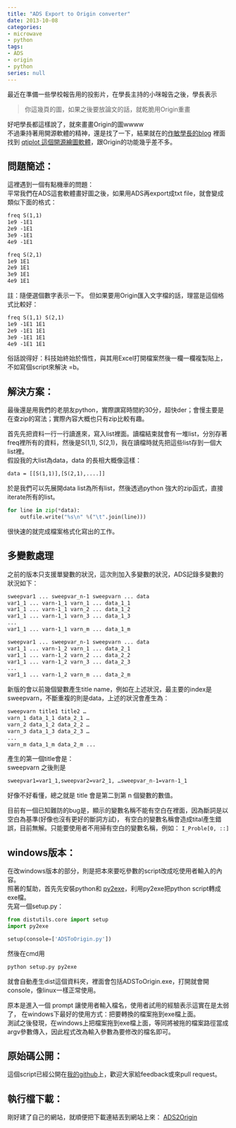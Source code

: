 ```yaml
---
title: "ADS Export to Origin converter"
date: 2013-10-08
categories:
- microwave
- python
tags:
- ADS
- origin
- python
series: null
---
```


最近在準備一些學校報告用的投影片，在學長主持的小咪報告之後，學長表示

> 你這幾頁的圖，如果之後要放論文的話，就乾脆用Origin重畫  

好吧學長都這樣說了，就來畫畫Origin的圖wwww  
不過秉持著用開源軟體的精神，還是找了一下，結果就在的[作敏學長的blog](http://zuomin.blogspot.com/2010/05/linux-origin.html)
裡面找到 [qtiplot 這個開源繪圖軟體](https://www.qtiplot.com/)，跟Origin的功能幾乎差不多。  
<!--more-->

## 問題簡述：

這裡遇到一個有點機車的問題：  
平常我們在ADS這套軟體畫好圖之後，如果用ADS再export成txt file，就會變成類似下面的格式：  
```txt
freq S(1,1)  
1e9 -1E1  
2e9 -1E1  
3e9 -1E1  
4e9 -1E1  

freq S(2,1)  
1e9 1E1  
2e9 1E1  
3e9 1E1  
4e9 1E1
```

註：隨便選個數字表示一下。 但如果要用Origin匯入文字檔的話，理當是這個格式比較好：   
```txt
freq S(1,1) S(2,1)  
1e9 -1E1 1E1  
2e9 -1E1 1E1  
3e9 -1E1 1E1  
4e9 -1E1 1E1
```
俗話說得好：科技始終始於惰性，與其用Excel打開檔案然後一欄一欄複製貼上，不如寫個script來解決 =b。  

## 解決方案：

最後還是用我們的老朋友python，實際譔寫時間約30分，超快der；會慢主要是在查zip的寫法；實際內容大概也只有zip比較有趣。  

首先先把資料一行一行讀進來，寫入list裡面。讀檔結束就會有一堆list，分別存著freq裡所有的資料，然後是S(1,1), S(2,1)，我在讀檔時就先把這些list存到一個大list裡。  
假設我的大list為data，data 的長相大概像這樣：  
```txt
data = [[S(1,1)],[S(2,1),....]]
```
於是我們可以先展開data list為所有list，然後透過python 強大的zip函式，直接iterate所有的list。   

```python
for line in zip(*data):
    outfile.write("%s\n" %("\t".join(line)))
```

很快速的就完成檔案格式化寫出的工作。  

## 多變數處理
之前的版本只支援單變數的狀況，這次則加入多變數的狀況，ADS記錄多變數的狀況如下：  
```txt
sweepvar1 ... sweepvar_n-1 sweepvarn ... data  
var1_1 ... varn-1_1 varn_1 ... data_1_1  
var1_1 ... varn-1_1 varn_2 ... data_1_2  
var1_1 ... varn-1_1 varn_3 ... data_1_3  
...  
var1_1 ... varn-1_1 varn_m ... data_1_m  

sweepvar1 ... sweepvar_n-1 sweepvarn ... data  
var1_1 ... varn-1_2 varn_1 ... data_2_1  
var1_1 ... varn-1_2 varn_2 ... data_2_2  
var1_1 ... varn-1_2 varn_3 ... data_2_3  
...  
var1_1 ... varn-1_2 varn_m ... data_2_m  
```

新版的會以前幾個變數產生title name，例如在上述狀況，最主要的index是sweepvarn，不斷重複的則是data，上述的狀況會產生為：  
```txt
sweepvarn title1 title2 …  
varn_1 data_1_1 data_2_1 …  
varn_2 data_1_2 data_2_2 …  
varn_3 data_1_3 data_2_3 …  
...  
varn_m data_1_m data_2_m ...  
```

產生的第一個title會是：  
sweepvarn 之後則是  
```txt
sweepvar1=var1_1,sweepvar2=var2_1, …sweepvar_n-1=varn-1_1  
```
好像不好看懂，總之就是 title 會是第二到第 n 個變數的數值。  

目前有一個已知難防的bug是，顯示的變數名稱不能有空白在裡面，因為斷詞是以空白為基準(好像也沒有更好的斷詞方試)，
有空白的變數名稱會造成tital產生錯誤，目前無解。只能要使用者不用掃有空白的變數名稱，例如： `I_Proble[0, ::]`  

## windows版本：

在改windows版本的部分，則是把本來要吃參數的script改成吃使用者輸入的內容。  
照著的幫助，首先先安裝python和 [py2exe](http://www.py2exe.org/)，利用py2exe把python script轉成exe檔。  
先寫一個setup.py：  
```python
from distutils.core import setup
import py2exe

setup(console=['ADSToOrigin.py'])
```
然後在cmd用  
```bash
python setup.py py2exe
```
就會自動產生dist這個資料夾，裡面會包括ADSToOrigin.exe，打開就會開console，像linux一樣正常使用。  

原本是進入一個 prompt 讓使用者輸入檔名，使用者試用的經驗表示這實在是太弱了，
在windows下最好的使用方式：把要轉換的檔案拖到exe檔上面。  
測試之後發現，在windows上把檔案拖到exe檔上面，等同將被拖的檔案路徑當成argv參數傳入，因此程式改為輸入參數為要修改的檔名即可。  

## 原始碼公開：
這個script已經公開在[我的github](https://github.com/lc85301/ADSToOrigin)上，歡迎大家給feedback或來pull request。  

## 執行檔下載：

剛好建了自己的網站，就順便把下載連結丟到網站上來：
[ADS2Origin](/download/ADS2Origin.zip)